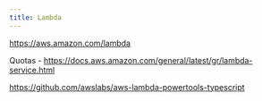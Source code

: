 ```yaml
---
title: Lambda
---
```


https://aws.amazon.com/lambda

Quotas - https://docs.aws.amazon.com/general/latest/gr/lambda-service.html

https://github.com/awslabs/aws-lambda-powertools-typescript
